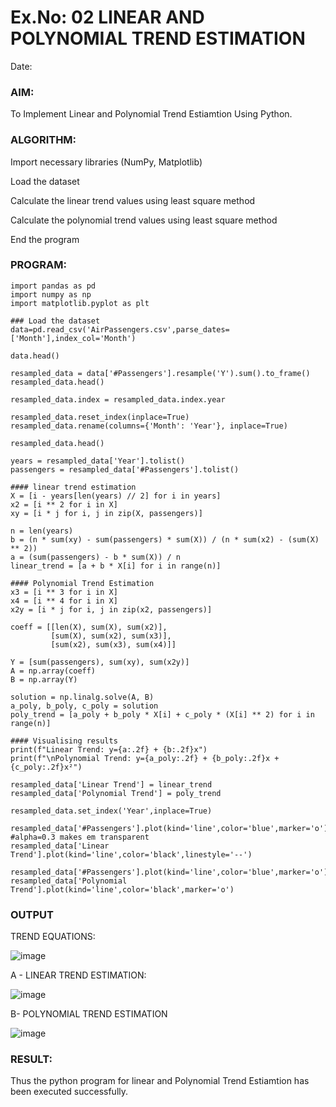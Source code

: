 # Ex.No: 02 LINEAR AND POLYNOMIAL TREND ESTIMATION
Date:
### AIM:
To Implement Linear and Polynomial Trend Estiamtion Using Python.

### ALGORITHM:
Import necessary libraries (NumPy, Matplotlib)

Load the dataset

Calculate the linear trend values using least square method

Calculate the polynomial trend values using least square method

End the program

### PROGRAM:
```
import pandas as pd
import numpy as np
import matplotlib.pyplot as plt

### Load the dataset
data=pd.read_csv('AirPassengers.csv',parse_dates=['Month'],index_col='Month')

data.head()

resampled_data = data['#Passengers'].resample('Y').sum().to_frame()
resampled_data.head()

resampled_data.index = resampled_data.index.year

resampled_data.reset_index(inplace=True)
resampled_data.rename(columns={'Month': 'Year'}, inplace=True)

resampled_data.head()

years = resampled_data['Year'].tolist()
passengers = resampled_data['#Passengers'].tolist()

#### linear trend estimation
X = [i - years[len(years) // 2] for i in years]
x2 = [i ** 2 for i in X]
xy = [i * j for i, j in zip(X, passengers)]

n = len(years)
b = (n * sum(xy) - sum(passengers) * sum(X)) / (n * sum(x2) - (sum(X) ** 2))
a = (sum(passengers) - b * sum(X)) / n
linear_trend = [a + b * X[i] for i in range(n)]

#### Polynomial Trend Estimation
x3 = [i ** 3 for i in X]
x4 = [i ** 4 for i in X]
x2y = [i * j for i, j in zip(x2, passengers)]

coeff = [[len(X), sum(X), sum(x2)],
         [sum(X), sum(x2), sum(x3)],
         [sum(x2), sum(x3), sum(x4)]]

Y = [sum(passengers), sum(xy), sum(x2y)]
A = np.array(coeff)
B = np.array(Y)

solution = np.linalg.solve(A, B)
a_poly, b_poly, c_poly = solution
poly_trend = [a_poly + b_poly * X[i] + c_poly * (X[i] ** 2) for i in range(n)]

#### Visualising results
print(f"Linear Trend: y={a:.2f} + {b:.2f}x")
print(f"\nPolynomial Trend: y={a_poly:.2f} + {b_poly:.2f}x + {c_poly:.2f}x²")

resampled_data['Linear Trend'] = linear_trend
resampled_data['Polynomial Trend'] = poly_trend

resampled_data.set_index('Year',inplace=True)

resampled_data['#Passengers'].plot(kind='line',color='blue',marker='o') #alpha=0.3 makes em transparent
resampled_data['Linear Trend'].plot(kind='line',color='black',linestyle='--')

resampled_data['#Passengers'].plot(kind='line',color='blue',marker='o')
resampled_data['Polynomial Trend'].plot(kind='line',color='black',marker='o')
```
### OUTPUT

TREND EQUATIONS:

![image](https://github.com/user-attachments/assets/94b8807f-3e63-4fe2-8f8b-0d0f6567fb09)


A - LINEAR TREND ESTIMATION:

![image](https://github.com/user-attachments/assets/2d659433-6223-403c-909d-530e79814255)


B- POLYNOMIAL TREND ESTIMATION

![image](https://github.com/user-attachments/assets/1c12a723-3b02-48b1-9a7c-5f95efebd1e8)


### RESULT:
Thus the python program for linear and Polynomial Trend Estiamtion has been executed successfully.
